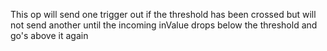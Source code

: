 This op will send one trigger out if the threshold has been crossed
but will not send another until the incoming inValue
drops below the threshold and go's above it again
